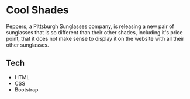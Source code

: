 # Cool Shades

[Peppers](https://www.peppersusa.com), a Pittsburgh Sunglasses company, is releasing a new pair of sunglasses that is so different than their other shades, including it's price point, that it does not make sense to display it on the website with all their other sunglasses.

## Tech

- HTML
- CSS
- Bootstrap
